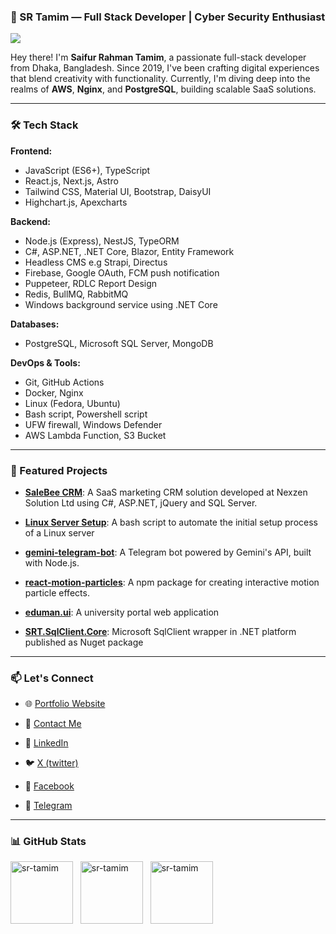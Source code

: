 

### 🚀 SR Tamim — Full Stack Developer | Cyber Security Enthusiast

<p>
  <img src="https://github.com/sr-tamim/sr-tamim/blob/main/files/github-readme-cover.gif?raw=true"/>
</p>

Hey there! I'm **Saifur Rahman Tamim**, a passionate full-stack developer from Dhaka, Bangladesh. Since 2019, I've been crafting digital experiences that blend creativity with functionality. Currently, I'm diving deep into the realms of **AWS**, **Nginx**, and **PostgreSQL**, building scalable SaaS solutions.

---

### 🛠️ Tech Stack

**Frontend:**

- JavaScript (ES6+), TypeScript
- React.js, Next.js, Astro
- Tailwind CSS, Material UI, Bootstrap, DaisyUI
- Highchart.js, Apexcharts

**Backend:**

- Node.js (Express), NestJS, TypeORM
- C#, ASP.NET, .NET Core, Blazor, Entity Framework
- Headless CMS e.g Strapi, Directus
- Firebase, Google OAuth, FCM push notification
- Puppeteer, RDLC Report Design
- Redis, BullMQ, RabbitMQ
- Windows background service using .NET Core

**Databases:**

- PostgreSQL, Microsoft SQL Server, MongoDB

**DevOps & Tools:**

- Git, GitHub Actions
- Docker, Nginx
- Linux (Fedora, Ubuntu)
- Bash script, Powershell script
- UFW firewall, Windows Defender
- AWS Lambda Function, S3 Bucket

---

### 🌟 Featured Projects

* **[SaleBee CRM](https://salebee.net)**: A SaaS marketing CRM solution developed at Nexzen Solution Ltd using C#, ASP.NET, jQuery and SQL Server.

* **[Linux Server Setup](https://github.com/sr-tamim/devops-stuff/tree/main/Linux-server-setup)**: A bash script to automate the initial setup process of a Linux server

* **[gemini-telegram-bot](https://github.com/sr-tamim/gemini-telegram-bot)**: A Telegram bot powered by Gemini's API, built with Node.js.

* **[react-motion-particles](https://github.com/sr-tamim/react-motion-particles)**: A npm package for creating interactive motion particle effects.

* **[eduman.ui](https://github.com/sr-tamim/eduman.ui)**: A university portal web application

* **[SRT.SqlClient.Core](https://github.com/sr-tamim/SRT.SqlClient.Core)**: Microsoft SqlClient wrapper in .NET platform published as Nuget package

---

### 📫 Let's Connect

* 🌐 [Portfolio Website](https://sr-tamim.vercel.app)

* 📧 [Contact Me](https://sr-tamim.vercel.app/contact)

* 💼 [LinkedIn](https://linkedin.com/in/srtamim)

* 🐦 [X (twitter)](https://x.com/sr__tamim)

* 📘 [Facebook](https://facebook.com/srtamim21)

* 💬 [Telegram](http://t.me/sr_tamim)

---

### 📊 GitHub Stats

<p>
  <img height="100"
        src="https://github-readme-stats.vercel.app/api/top-langs?username=sr-tamim&show_icons=true&locale=en&layout=compact"
        alt="sr-tamim" />
  &nbsp;
  <img height="100"
        src="https://github-readme-stats.vercel.app/api?username=sr-tamim&show_icons=true&locale=en" alt="sr-tamim" />
  &nbsp;
  <img height="100" src="https://github-readme-streak-stats.herokuapp.com/?user=sr-tamim&theme=default"
        alt="sr-tamim" />
</p>
